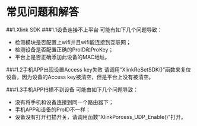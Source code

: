 # 常见问题和解答

##1.Xlink SDK
###1.1设备连接不上平台
可能有如下几个问题导致：

* 检测模块是否配置上wifi并且wifi能连接到互联网；
* 检测设备是否配置正确的ProID和ProKey；
* 平台上是否正确添加此设备的MAC地址。

###1.2手机APP出现设置Access key失败
请调用“XlinkReSetSDK()”函数来复位设备，因为设备的Access key被清空，但是平台上没有被清空。

###1.3手机APP扫描不到设备
可能由如下几个问题导致：

* 没有将手机和设备连接到同一个路由器下；
* 手机APP和设备的ProID不一样；
* 设备没有打开扫描开关，请调用函数“XlinkPorcess_UDP_Enable()"打开。


